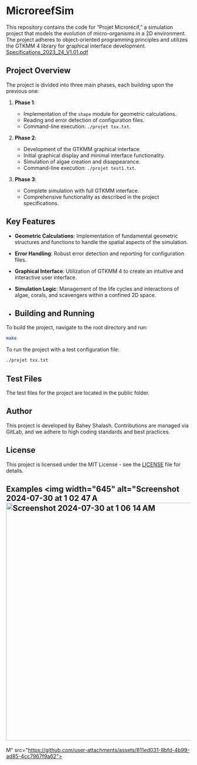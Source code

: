 # MicroreefSim
This repository contains the code for “Projet Microrécif,” a simulation project that models the evolution of micro-organisms in a 2D environment. The project adheres to object-oriented programming principles and utilizes the GTKMM 4 library for graphical interface development.
[Specifications_2023_24_V1.01.pdf](https://github.com/user-attachments/files/16339018/Specifications_2023_24_V1.01.pdf)

## Project Overview

The project is divided into three main phases, each building upon the previous one:

1. **Phase 1**:
   - Implementation of the `shape` module for geometric calculations.
   - Reading and error detection of configuration files.
   - Command-line execution: `./projet txx.txt`.

2. **Phase 2**:
   - Development of the GTKMM graphical interface.
   - Initial graphical display and minimal interface functionality.
   - Simulation of algae creation and disappearance.
   - Command-line execution: `./projet test1.txt`.

3. **Phase 3**:
   - Complete simulation with full GTKMM interface.
   - Comprehensive functionality as described in the project specifications.

## Key Features

- **Geometric Calculations**: Implementation of fundamental geometric structures and functions to handle the spatial aspects of the simulation.
- **Error Handling**: Robust error detection and reporting for configuration files.
- **Graphical Interface**: Utilization of GTKMM 4 to create an intuitive and interactive user interface.
- **Simulation Logic**: Management of the life cycles and interactions of algae, corals, and scavengers within a confined 2D space.

- ## Building and Running

To build the project, navigate to the root directory and run:

```sh
make
```

To run the project with a test configuration file:


```sh
./projet txx.txt
```
## Test Files

The test files for the project are located in the public folder.

## Author

This project is developed by Bahey Shalash. Contributions are managed via GitLab, and we adhere to high coding standards and best practices.

## License

This project is licensed under the MIT License - see the [LICENSE](LICENSE) file for details.
## Examples <img width="645" alt="Screenshot 2024-07-30 at 1 02 47 A<img width="647" alt="Screenshot 2024-07-30 at 1 06 14 AM" src="https://github.com/user-attachments/assets/d4807837-92c4-4407-9336-c838872a81f7">
M" src="https://github.com/user-attachments/assets/811ed031-8bfd-4b99-ad85-4cc7967f9a62">


